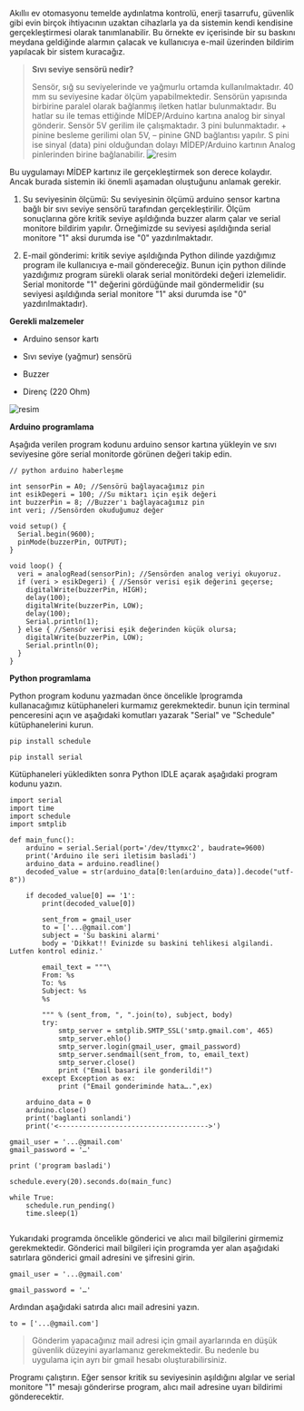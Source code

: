 Akıllıı ev otomasyonu temelde aydınlatma kontrolü, enerji tasarrufu, güvenlik gibi evin birçok ihtiyacının uzaktan cihazlarla ya da sistemin kendi kendisine gerçekleştirmesi olarak tanımlanabilir. Bu örnekte ev içerisinde bir su baskını meydana geldiğinde alarmın çalacak ve kullanıcıya e-mail üzerinden bildirim yapılacak bir sistem kuracağız.

> **Sıvı seviye sensörü nedir?**
> 
> Sensör, sığ su seviyelerinde ve yağmurlu ortamda kullanılmaktadır. 40 mm su seviyesine kadar ölçüm yapabilmektedir. Sensörün yapısında birbirine paralel olarak bağlanmış iletken hatlar bulunmaktadır. Bu hatlar su ile temas ettiğinde MİDEP/Arduino kartına analog bir sinyal gönderir. Sensör 5V gerilim ile çalışmaktadır. 3 pini bulunmaktadır. + pinine besleme gerilimi olan 5V, – pinine GND bağlantısı yapılır. S pini ise sinyal (data) pini olduğundan dolayı MİDEP/Arduino kartının Analog pinlerinden birine bağlanabilir.
> ![resim](https://user-images.githubusercontent.com/44734477/183297211-5d57ee23-c04d-4cd0-9020-80b233bcb051.png)


Bu uygulamayı MİDEP kartınız ile gerçekleştirmek son derece kolaydır. Ancak burada sistemin iki önemli aşamadan oluştuğunu anlamak gerekir.

1. Su seviyesinin ölçümü: Su seviyesinin ölçümü arduino sensor kartına bağlı bir sıvı seviye sensörü tarafından gerçekleştirilir. Ölçüm sonuçlarına göre kritik seviye aşıldığında buzzer alarm çalar ve serial monitore bildirim yapılır. Örneğimizde su seviyesi aşıldığında serial monitore "1" aksi durumda ise "0" yazdırılmaktadır.

2. E-mail gönderimi: kritik seviye aşıldığında Python dilinde yazdığımız program ile kullanıcıya e-mail göndereceğiz. Bunun için python dilinde yazdığımız program sürekli olarak serial monitördeki değeri izlemelidir. Serial monitorde "1" değerini gördüğünde mail göndermelidir (su seviyesi aşıldığında serial monitore "1" aksi durumda ise "0" yazdırılmaktadır).

**Gerekli malzemeler**

* Arduino sensor kartı

* Sıvı seviye (yağmur) sensörü

* Buzzer

* Direnç (220 Ohm)

![resim](https://user-images.githubusercontent.com/44734477/183297222-5f92506c-f430-490a-9ed5-ea8e89eaec28.png)


**Arduino programlama**

Aşağıda verilen program kodunu arduino sensor kartına yükleyin ve sıvı seviyesine göre serial monitorde görünen değeri takip edin.

```
// python arduino haberleşme

int sensorPin = A0; //Sensörü bağlayacağımız pin
int esikDegeri = 100; //Su miktarı için eşik değeri
int buzzerPin = 8; //Buzzer'ı bağlayacağımız pin
int veri; //Sensörden okuduğumuz değer

void setup() {
  Serial.begin(9600);
  pinMode(buzzerPin, OUTPUT);  
}

void loop() {
  veri = analogRead(sensorPin); //Sensörden analog veriyi okuyoruz.
  if (veri > esikDegeri) { //Sensör verisi eşik değerini geçerse;
    digitalWrite(buzzerPin, HIGH);
    delay(100);
    digitalWrite(buzzerPin, LOW);
    delay(100);
    Serial.println(1);
  } else { //Sensör verisi eşik değerinden küçük olursa;
    digitalWrite(buzzerPin, LOW);
    Serial.println(0);
  }
}

```

**Python programlama**

Python program kodunu yazmadan önce öncelikle lprogramda kullanacağımız kütüphaneleri kurmamız gerekmektedir. bunun için terminal penceresini açın ve aşağıdaki komutları yazarak "Serial" ve "Schedule" kütüphanelerini kurun.

`pip install schedule`

`pip install serial`

Kütüphaneleri yükledikten sonra Python IDLE açarak aşağıdaki program kodunu yazın.

```
import serial
import time
import schedule
import smtplib
 
def main_func():
    arduino = serial.Serial(port='/dev/ttymxc2', baudrate=9600)
    print('Arduino ile seri iletisim basladi')
    arduino_data = arduino.readline()
    decoded_value = str(arduino_data[0:len(arduino_data)].decode("utf-8"))
    
    if decoded_value[0] == '1':
        print(decoded_value[0])
        
        sent_from = gmail_user
        to = ['...@gmail.com']
        subject = 'Su baskini alarmi'
        body = 'Dikkat!! Evinizde su baskini tehlikesi algilandi. Lutfen kontrol ediniz.'
        
        email_text = """\
        From: %s
        To: %s
        Subject: %s
        %s
        
        """ % (sent_from, ", ".join(to), subject, body)
        try:
            smtp_server = smtplib.SMTP_SSL('smtp.gmail.com', 465)
            smtp_server.ehlo()
            smtp_server.login(gmail_user, gmail_password)
            smtp_server.sendmail(sent_from, to, email_text)
            smtp_server.close()
            print ("Email basari ile gonderildi!")
        except Exception as ex:
            print ("Email gonderiminde hata….",ex)

    arduino_data = 0
    arduino.close()
    print('baglanti sonlandi')
    print('<------------------------------------->')
 
gmail_user = '...@gmail.com'
gmail_password = '…'
 
print ('program basladi')
 
schedule.every(20).seconds.do(main_func)
 
while True:
    schedule.run_pending()
    time.sleep(1)


```

Yukarıdaki programda öncelikle gönderici ve alıcı mail bilgilerini girmemiz gerekmektedir. Gönderici mail bilgileri için programda yer alan aşağıdaki satırlara gönderici gmail adresini ve şifresini girin.


```
gmail_user = '...@gmail.com'

gmail_password = '…'
```

Ardından aşağıdaki satırda alıcı mail adresini yazın.

`to = ['...@gmail.com']`

> Gönderim yapacağınız mail adresi için gmail ayarlarında en düşük güvenlik düzeyini ayarlamanız gerekmektedir. Bu nedenle bu uygulama için ayrı bir gmail hesabı oluşturabilirsiniz.

Programı çalıştırın. Eğer sensor kritik su seviyesinin aşıldığını algılar ve serial monitore "1" mesajı gönderirse program, alıcı mail adresine uyarı bildirimi gönderecektir.

